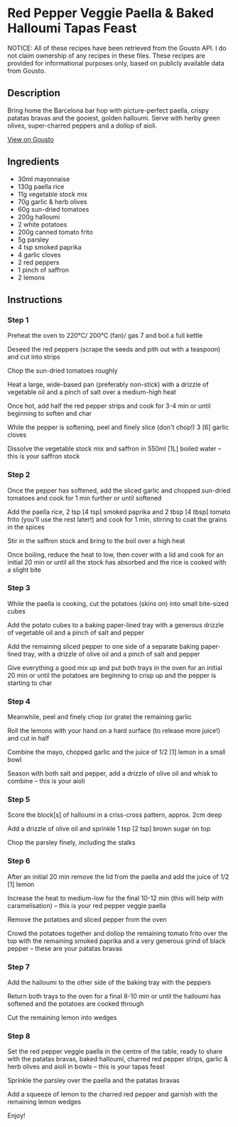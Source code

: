 # Red Pepper Veggie Paella & Baked Halloumi Tapas Feast

NOTICE: All of these recipes have been retrieved from the Gousto API. I do not claim ownership of any recipes in these files. These recipes are provided for informational purposes only, based on publicly available data from Gousto.

## Description

Bring home the Barcelona bar hop with picture-perfect paella, crispy patatas bravas and the gooiest, golden halloumi. Serve with herby green olives, super-charred peppers and a dollop of aioli.

[View on Gousto](https://www.gousto.co.uk/recipes/cookbook/red-pepper-veggie-paella-baked-halloumi-tapas-feast)

## Ingredients

- 30ml mayonnaise
- 130g paella rice
- 11g vegetable stock mix 
- 70g garlic & herb olives
- 60g sun-dried tomatoes
- 200g halloumi
- 2 white potatoes
- 200g canned tomato frito
- 5g parsley
- 4 tsp smoked paprika
- 4 garlic cloves
- 2 red peppers
- 1 pinch of saffron
- 2 lemons

## Instructions


### Step 1

Preheat the oven to 220°C/ 200°C (fan)/ gas 7 and boil a full kettle

Deseed the red peppers (scrape the seeds and pith out with a teaspoon) and cut into strips

Chop the sun-dried tomatoes roughly

Heat a large, wide-based pan (preferably non-stick) with a drizzle of vegetable oil and a pinch of salt over a medium-high heat

Once hot, add half the red pepper strips and cook for 3-4 min or until beginning to soften and char

While the pepper is softening, peel and finely slice (don't chop!) 3 <span class="text-danger">[6]</span> garlic cloves

Dissolve the vegetable stock mix and saffron in 550ml <span class="text-danger">[1L]</span> boiled water – this is your saffron stock


### Step 2

Once the pepper has softened, add the sliced garlic and chopped sun-dried tomatoes and cook for 1 min further or until softened

Add the paella rice, 2 tsp<span class="text-danger"> [4 tsp]</span> smoked paprika and 2 tbsp<span class="text-danger"> [4 tbsp] </span>tomato frito (you'll use the rest later!) and cook for 1 min, stirring to coat the grains in the spices

Stir in the saffron stock and bring to the boil over a high heat

Once boiling, reduce the heat to low, then cover with a lid and cook for an initial 20 min or until all the stock has absorbed and the rice is cooked with a slight bite


### Step 3

While the paella is cooking, cut the potatoes (skins on) into small bite-sized cubes

Add the potato cubes to a baking paper-lined tray with a generous drizzle of vegetable oil and a pinch of salt and pepper

Add the remaining sliced pepper to one side of a separate baking paper-lined tray, with a drizzle of olive oil and a pinch of salt and pepper

Give everything a good mix up and put both trays in the oven for an initial 20 min or until the potatoes are beginning to crisp up and the pepper is starting to char


### Step 4

Meanwhile, peel and finely chop (or grate) the remaining garlic

Roll the lemons with your hand on a hard surface (to release more juice!) and cut in half

Combine the mayo, chopped garlic and the juice of 1/2 <span class="text-danger">[1]</span> lemon in a small bowl

Season with both salt and pepper, add a drizzle of olive oil and whisk to combine – this is your aioli


### Step 5

Score the block<span class="text-danger">[s]</span> of halloumi in a criss-cross pattern, approx. 2cm deep

Add a drizzle of olive oil and sprinkle 1 tsp <span class="text-danger">[2 tsp]</span> brown sugar on top

Chop the parsley finely, including the stalks


### Step 6

After an initial 20 min remove the lid from the paella and add the juice of 1/2 <span class="text-danger">[1]</span> lemon

Increase the heat to medium-low for the final 10-12 min (this will help with caramelisation) – this is your red pepper veggie paella

Remove the potatoes and sliced pepper from the oven

Crowd the potatoes together and dollop the remaining tomato frito over the top with the remaining smoked paprika and a very generous grind of black pepper – these are your patatas bravas


### Step 7

Add the halloumi to the other side of the baking tray with the peppers

Return both trays to the oven for a final 8-10 min or until the halloumi has softened and the potatoes are cooked through

Cut the remaining lemon into wedges

### Step 8

Set the red pepper veggie paella in the centre of the table, ready to share with the patatas bravas, baked halloumi, charred red pepper strips, garlic & herb olives and aioli in bowls – this is your tapas feast

Sprinkle the parsley over the paella and the patatas bravas

Add a squeeze of lemon to the charred red pepper and garnish with the remaining lemon wedges

Enjoy!

